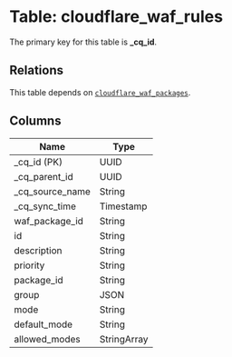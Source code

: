 # Table: cloudflare_waf_rules



The primary key for this table is **_cq_id**.

## Relations
This table depends on [`cloudflare_waf_packages`](cloudflare_waf_packages.md).

## Columns
| Name          | Type          |
| ------------- | ------------- |
|_cq_id (PK)|UUID|
|_cq_parent_id|UUID|
|_cq_source_name|String|
|_cq_sync_time|Timestamp|
|waf_package_id|String|
|id|String|
|description|String|
|priority|String|
|package_id|String|
|group|JSON|
|mode|String|
|default_mode|String|
|allowed_modes|StringArray|